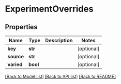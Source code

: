 # ExperimentOverrides

## Properties
Name | Type | Description | Notes
------------ | ------------- | ------------- | -------------
**key** | **str** |  | [optional] 
**source** | **str** |  | [optional] 
**varied** | **bool** |  | [optional] 

[[Back to Model list]](../README.md#documentation-for-models) [[Back to API list]](../README.md#documentation-for-api-endpoints) [[Back to README]](../README.md)

